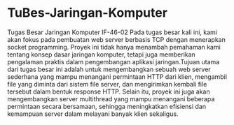 # TuBes-Jaringan-Komputer
Tugas Besar Jaringan Komputer IF-46-02
Pada tugas besar kali ini, kami akan fokus pada pembuatan web server berbasis TCP dengan menerapkan socket programming. Proyek ini tidak hanya menambah pemahaman kami tentang konsep dasar jaringan komputer, tetapi juga memberikan pengalaman praktis dalam pengembangan aplikasi jaringan.Tujuan utama dari tugas besar ini adalah untuk mengembangkan sebuah web server sederhana yang mampu menangani permintaan HTTP dari klien, mengambil file yang diminta dari sistem file server, dan mengirimkan kembali file tersebut dalam bentuk response HTTP. Selain itu, proyek ini juga akan mengembangkan server multithread yang mampu menangani beberapa permintaan secara bersamaan, sehingga meningkatkan efisiensi dan kemampuan server dalam melayani banyak klien sekaligus.
